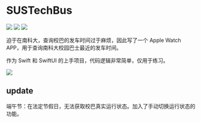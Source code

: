 # SUSTechBus
![](https://img.shields.io/badge/-%20swift-orange)
![](https://img.shields.io/badge/-%20swiftUI-blue)
![](https://img.shields.io/badge/license-MIT-lightgrey)

迫于在南科大，查询校巴的发车时间过于麻烦，因此写了一个 Apple Watch APP，用于查询南科大校园巴士最近的发车时间。

作为 Swift 和 SwiftUI 的上手项目，代码逻辑非常简单，仅用于练习。



![](https://i.loli.net/2020/07/01/qzVZ9WyJReErI7O.png)

## update

端午节：在法定节假日，无法获取校巴真实运行状态。加入了手动切换运行状态的功能。
